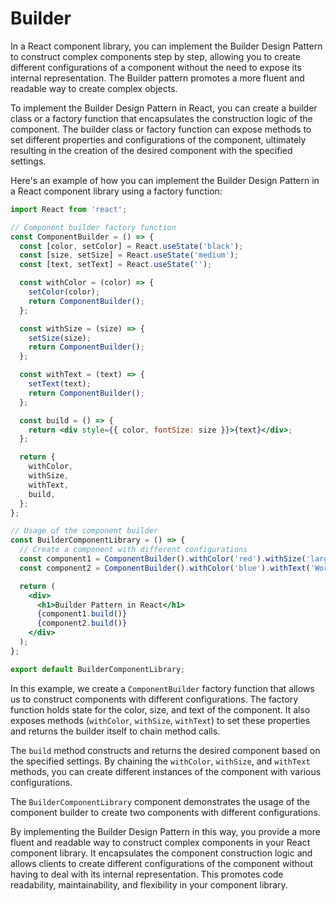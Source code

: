 # Builder

In a React component library, you can implement the Builder Design Pattern to construct complex components step by step, allowing you to create different configurations of a component without the need to expose its internal representation. The Builder pattern promotes a more fluent and readable way to create complex objects.

To implement the Builder Design Pattern in React, you can create a builder class or a factory function that encapsulates the construction logic of the component. The builder class or factory function can expose methods to set different properties and configurations of the component, ultimately resulting in the creation of the desired component with the specified settings.

Here's an example of how you can implement the Builder Design Pattern in a React component library using a factory function:

```jsx
import React from 'react';

// Component builder factory function
const ComponentBuilder = () => {
  const [color, setColor] = React.useState('black');
  const [size, setSize] = React.useState('medium');
  const [text, setText] = React.useState('');

  const withColor = (color) => {
    setColor(color);
    return ComponentBuilder();
  };

  const withSize = (size) => {
    setSize(size);
    return ComponentBuilder();
  };

  const withText = (text) => {
    setText(text);
    return ComponentBuilder();
  };

  const build = () => {
    return <div style={{ color, fontSize: size }}>{text}</div>;
  };

  return {
    withColor,
    withSize,
    withText,
    build,
  };
};

// Usage of the component builder
const BuilderComponentLibrary = () => {
  // Create a component with different configurations
  const component1 = ComponentBuilder().withColor('red').withSize('large').withText('Hello');
  const component2 = ComponentBuilder().withColor('blue').withText('World');

  return (
    <div>
      <h1>Builder Pattern in React</h1>
      {component1.build()}
      {component2.build()}
    </div>
  );
};

export default BuilderComponentLibrary;
```

In this example, we create a `ComponentBuilder` factory function that allows us to construct components with different configurations. The factory function holds state for the color, size, and text of the component. It also exposes methods (`withColor`, `withSize`, `withText`) to set these properties and returns the builder itself to chain method calls.

The `build` method constructs and returns the desired component based on the specified settings. By chaining the `withColor`, `withSize`, and `withText` methods, you can create different instances of the component with various configurations.

The `BuilderComponentLibrary` component demonstrates the usage of the component builder to create two components with different configurations.

By implementing the Builder Design Pattern in this way, you provide a more fluent and readable way to construct complex components in your React component library. It encapsulates the component construction logic and allows clients to create different configurations of the component without having to deal with its internal representation. This promotes code readability, maintainability, and flexibility in your component library.